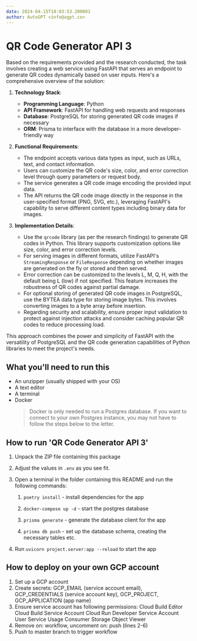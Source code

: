 ```yaml
---
date: 2024-04-15T18:03:53.200001
author: AutoGPT <info@agpt.co>
---
```


# QR Code Generator API 3

Based on the requirements provided and the research conducted, the task involves creating a web service using FastAPI that serves an endpoint to generate QR codes dynamically based on user inputs. Here's a comprehensive overview of the solution:

1. **Technology Stack**:
   - **Programming Language**: Python
   - **API Framework**: FastAPI for handling web requests and responses
   - **Database**: PostgreSQL for storing generated QR code images if necessary
   - **ORM**: Prisma to interface with the database in a more developer-friendly way

2. **Functional Requirements**:
   - The endpoint accepts various data types as input, such as URLs, text, and contact information.
   - Users can customize the QR code's size, color, and error correction level through query parameters or request body.
   - The service generates a QR code image encoding the provided input data.
   - The API returns the QR code image directly in the response in the user-specified format (PNG, SVG, etc.), leveraging FastAPI's capability to serve different content types including binary data for images.

3. **Implementation Details**:
   - Use the `qrcode` library (as per the research findings) to generate QR codes in Python. This library supports customization options like size, color, and error correction levels.
   - For serving images in different formats, utilize FastAPI's `StreamingResponse` or `FileResponse` depending on whether images are generated on the fly or stored and then served.
   - Error correction can be customized to the levels L, M, Q, H, with the default being L (low) if not specified. This feature increases the robustness of QR codes against partial damage.
   - For optional storing of generated QR code images in PostgreSQL, use the BYTEA data type for storing image bytes. This involves converting images to a byte array before insertion.
   - Regarding security and scalability, ensure proper input validation to protect against injection attacks and consider caching popular QR codes to reduce processing load.

This approach combines the power and simplicity of FastAPI with the versatility of PostgreSQL and the QR code generation capabilities of Python libraries to meet the project's needs.

## What you'll need to run this
* An unzipper (usually shipped with your OS)
* A text editor
* A terminal
* Docker
  > Docker is only needed to run a Postgres database. If you want to connect to your own
  > Postgres instance, you may not have to follow the steps below to the letter.


## How to run 'QR Code Generator API 3'

1. Unpack the ZIP file containing this package

2. Adjust the values in `.env` as you see fit.

3. Open a terminal in the folder containing this README and run the following commands:

    1. `poetry install` - install dependencies for the app

    2. `docker-compose up -d` - start the postgres database

    3. `prisma generate` - generate the database client for the app

    4. `prisma db push` - set up the database schema, creating the necessary tables etc.

4. Run `uvicorn project.server:app --reload` to start the app

## How to deploy on your own GCP account
1. Set up a GCP account
2. Create secrets: GCP_EMAIL (service account email), GCP_CREDENTIALS (service account key), GCP_PROJECT, GCP_APPLICATION (app name)
3. Ensure service account has following permissions: 
    Cloud Build Editor
    Cloud Build Service Account
    Cloud Run Developer
    Service Account User
    Service Usage Consumer
    Storage Object Viewer
4. Remove on: workflow, uncomment on: push (lines 2-6)
5. Push to master branch to trigger workflow

